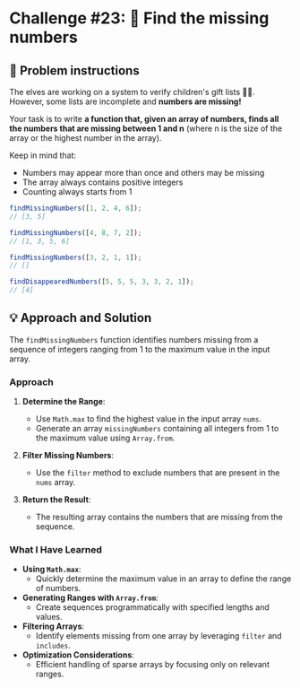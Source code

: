 # Challenge #23: 🔢 Find the missing numbers

## 🧠 Problem instructions

The elves are working on a system to verify children's gift lists 👧👦. However, some lists are incomplete and **numbers are missing!**

Your task is to write **a function that, given an array of numbers, finds all the numbers that are missing between 1 and n** (where n is the size of the array or the highest number in the array).

Keep in mind that:

- Numbers may appear more than once and others may be missing
- The array always contains positive integers
- Counting always starts from 1

```javascript
findMissingNumbers([1, 2, 4, 6]);
// [3, 5]

findMissingNumbers([4, 8, 7, 2]);
// [1, 3, 5, 6]

findMissingNumbers([3, 2, 1, 1]);
// []

findDisappearedNumbers([5, 5, 5, 3, 3, 2, 1]);
// [4]
```

## 💡 Approach and Solution

The `findMissingNumbers` function identifies numbers missing from a sequence of integers ranging from 1 to the maximum value in the input array.

### Approach

1. **Determine the Range**:

   - Use `Math.max` to find the highest value in the input array `nums`.
   - Generate an array `missingNumbers` containing all integers from 1 to the maximum value using `Array.from`.

2. **Filter Missing Numbers**:

   - Use the `filter` method to exclude numbers that are present in the `nums` array.

3. **Return the Result**:
   - The resulting array contains the numbers that are missing from the sequence.

### What I Have Learned

- **Using `Math.max`**:
  - Quickly determine the maximum value in an array to define the range of numbers.
- **Generating Ranges with `Array.from`**:
  - Create sequences programmatically with specified lengths and values.
- **Filtering Arrays**:
  - Identify elements missing from one array by leveraging `filter` and `includes`.
- **Optimization Considerations**:
  - Efficient handling of sparse arrays by focusing only on relevant ranges.
